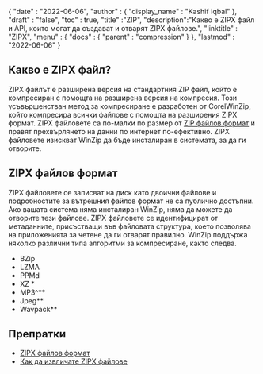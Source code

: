 {
  "date" : "2022-06-06",
  "author" : {
    "display_name" : "Kashif Iqbal"
},
  "draft" : "false",
  "toc" : true,
  "title" :"ZIP",
  "description":"Какво е ZIPX файл и API, които могат да създават и отварят ZIPX файлове.",
  "linktitle" : "ZIPX",
  "menu" : {
    "docs" : {
      "parent" : "compression"
}
},
  "lastmod" : "2022-06-06"
}

## Какво е ZIPX файл?

ZIPX файлът е разширена версия на стандартния ZIP файл, който е компресиран с помощта на разширена версия на компресия. Този усъвършенстван метод за компресиране е разработен от CorelWinZip, който компресира всички файлове с помощта на разширения ZIPX формат. ZIPX файловете са по-малки по размер от [ZIP файлов формат](/bg/compression/zip/) и правят прехвърлянето на данни по интернет по-ефективно. ZIPX файловете изискват WinZip да бъде инсталиран в системата, за да ги отворите.

## ZIPX файлов формат

ZIPX файловете се записват на диск като двоични файлове и подробностите за вътрешния файлов формат не са публично достъпни. Ако вашата система няма инсталиран WinZip, няма да можете да отворите тези файлове. ZIPX файловете се идентифицират от метаданните, присъстващи във файловата структура, което позволява на приложенията за четене да ги отварят правилно. WinZip поддържа няколко различни типа алгоритми за компресиране, както следва.

* BZip
* LZMA
* PPMd
* XZ *
* MP3^**
* Jpeg**
* Wavpack**

## Препратки

* [ZIPX файлов формат](https://kb.corel.com/en/125951)
* [Как да извличате ZIPX файлове](https://answers.microsoft.com/en-us/windows/forum/all/i-want-to-extract-zipx-files/32827ca4-ceec-4faf-93d9-d9ecffb1fb41)

